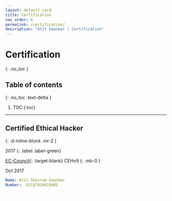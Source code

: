 ```yaml
---
layout: default_card
title: Certification
nav_order: 6
permalink: /certification/
description: "Atit Gaonkar | Certification"
---
```


# Certification
{: .no_toc }


## Table of contents
{: .no_toc .text-delta }

1. TOC
{:toc}

---

## Certified Ethical Hacker
{: .d-inline-block .mr-2 }

2017
{: .label .label-green}

[EC-Council](https://www.eccouncil.org/){: .target-blank} CEHv9
{: .mb-0 }

Oct 2017

<!-- [![Certificate][Certificate-img]{: .img-responsive .logo .d-inline-block .logo-link height="10%" width="20%"}][Certificate-link]

[Certificate-img]:  ../../assets/images/CEH_2E345519D3F7.png
[Certificate-link]:  https://vit.ac.in/ "Redirect to - EC-Council"  -->


```yaml
Name: Atit Shivram Gaonkar
Number:  ECC67924018402
```

 <a href="../docs/ECC-CEH-Certificate.pdf" class="btn btn-green mb-0 mr-2 mt-0 certificate" target="blank" style="color:white;" title="View Resume">View Certificate</a>

<!-- <a href="#" class="btn btn-green certification mr-3" target="blank" style="color:white;" title="Certification Images">View Certificate</a>
<a href="#" class="btn btn-green certification" target="blank" style="color:white;" title="Certification Images">Download Certificate</a> -->

<script src="https://code.jquery.com/jquery-3.4.1.slim.min.js" integrity="sha384-J6qa4849blE2+poT4WnyKhv5vZF5SrPo0iEjwBvKU7imGFAV0wwj1yYfoRSJoZ+n" crossorigin="anonymous"></script>
<script src="https://cdn.jsdelivr.net/npm/popper.js@1.16.0/dist/umd/popper.min.js" integrity="sha384-Q6E9RHvbIyZFJoft+2mJbHaEWldlvI9IOYy5n3zV9zzTtmI3UksdQRVvoxMfooAo" crossorigin="anonymous"></script>
<script src="https://stackpath.bootstrapcdn.com/bootstrap/4.4.1/js/bootstrap.min.js" integrity="sha384-wfSDF2E50Y2D1uUdj0O3uMBJnjuUD4Ih7YwaYd1iqfktj0Uod8GCExl3Og8ifwB6" crossorigin="anonymous"></script>
<script src="https://unpkg.com/aos@next/dist/aos.js"></script>
<script>
  AOS.init();
  $(window).on('load', function() {
        for(var i=0;i<document.getElementsByClassName('bootstrap-iso').length;i++)
        {
            document.getElementsByClassName('tags')[i].setAttribute("id", document.getElementsByClassName('bootstrap-iso')[i].getElementsByTagName('h2')[0].getAttribute('id'))
        }
        AOS.refresh();
        var $animation_elements = $('.bootstrap-iso');
        var $window = $(window);
        var window_height = $window.height();
        var window_top_position = $window.scrollTop();
        var window_bottom_position = (window_top_position + window_height);
        $('.target-blank').attr('target','blank');
        $('pre').addClass("mb-0");
        $('p > a.no-mb').parent().addClass("mb-0");
        $('a > img').parent().addClass("image-link");
        $('img.logo-link').parent().attr('target','blank');
        $('.main-content-wrap').on('scroll', function() {
            console.log("triggered");
            $.each($animation_elements, function() {
                var $element = $(this);
                var element_height = $element.outerHeight();
                var element_top_position = $element.offset().top;
                var element_bottom_position = (element_top_position + element_height);
                if ((element_bottom_position >= window_top_position + 100) && (element_top_position <= window_bottom_position - 50)) {
                    $element.addClass('aos-animate');
                } else {
                    $element.removeClass('aos-animate');
                }
            });
        });
        $('.main-content-wrap')[0].scrollTop += 1;
        $('.main-content-wrap')[0].scrollTop -= 1;
  });
</script>